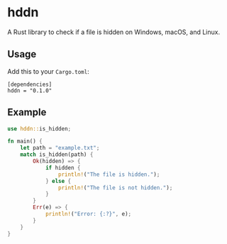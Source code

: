 # hddn

A Rust library to check if a file is hidden on Windows, macOS, and Linux.

## Usage

Add this to your `Cargo.toml`:

```
[dependencies]
hddn = "0.1.0"
```


## Example
```rust
use hddn::is_hidden;

fn main() {
    let path = "example.txt";
    match is_hidden(path) {
        Ok(hidden) => {
            if hidden {
                println!("The file is hidden.");
            } else {
                println!("The file is not hidden.");
            }
        }
        Err(e) => {
            println!("Error: {:?}", e);
        }
    }
}

```
